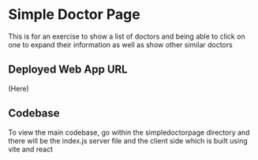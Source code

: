# Simple Doctor Page
This is for an exercise to show a list of doctors and being able to click on one to expand their information as well as show other similar doctors

## Deployed Web App URL
(Here)

## Codebase
To view the main codebase, go within the simpledoctorpage directory and there will be the index.js server file and the client side which is built using vite and react
